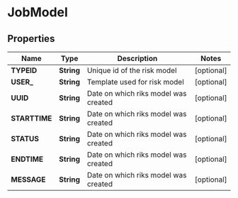 
# JobModel

## Properties
Name | Type | Description | Notes
------------ | ------------- | ------------- | -------------
**TYPEID** | **String** | Unique id of the risk model |  [optional]
**USER_** | **String** | Template used for risk model |  [optional]
**UUID** | **String** | Date on which riks model was created |  [optional]
**STARTTIME** | **String** | Date on which riks model was created |  [optional]
**STATUS** | **String** | Date on which riks model was created |  [optional]
**ENDTIME** | **String** | Date on which riks model was created |  [optional]
**MESSAGE** | **String** | Date on which riks model was created |  [optional]



